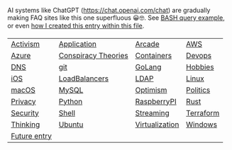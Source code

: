 AI systems like ChatGPT (<https://chat.openai.com/chat>) are gradually making FAQ sites like this one superfluous 😀🤓. See [BASH query example](chatgpt-bash.jpg), or even [how I created this entry within this file](chatpgt-markdown.jpg).

<body> <h4> <table>

<tr>
<td> <a href="activism/">Activism</a> </td>
<td> <a href="apps/">Application</a> </td>
<td> <a href="arcade/">Arcade</a> </td>
<td> <a href="aws/">AWS</a> </td>
</tr>

<tr>
<td> <a href="azure/">Azure</a> </td>
<td> <a href="conspiracies/">Conspiracy Theories</a> </td>
<td> <a href="containers">Containers</a> </td>
<td> <a href="devops">Devops</a> </td>
</tr>

<tr>
<td> <a href="dns">DNS</a> </td>
<td> <a href="git">git</a> </td>
<td> <a href="golang">GoLang</a> </td>
<td> <a href="hobbies/">Hobbies</a> </td>
</tr>

<tr>
<td> <a href="ios/">iOS</a> </td>
<td> <a href="lb/">LoadBalancers</a> </td>
<td> <a href="ldap/">LDAP</a> </td>
<td> <a href="linux/">Linux</a> </td>
</tr>

<tr>
<td> <a href="macos/">macOS</a> </td>
<td> <a href="mysql/">MySQL</a> </td>
<td> <a href="optimism/">Optimism</a> </td>
<td> <a href="politics/">Politics</a> </td>
</tr>

<tr>
<td> <a href="privacy/">Privacy</a> </td>
<td> <a href="python/">Python</a> </td>
<td> <a href="raspberry/">RaspberryPI</a> </td>
<td> <a href="rust/">Rust</a> </td>
</tr>

<tr>
<td> <a href="security/">Security</a> </td>
<td> <a href="shell/">Shell</a> </td>
<td> <a href="streaming/">Streaming</a> </td>
<td> <a href="terraform/">Terraform</a> </td>
</tr>

<tr>
<td> <a href="thinking/">Thinking</a> </td>
<td> <a href="ubuntu/">Ubuntu</a> </td>
<td> <a href="virt/">Virtualization</a> </td>
<td> <a href="windows/">Windows</a> </td>
</tr>

<tr>
<td> <a href="future/">Future entry</a> </td>
</tr>

</table> </h4> </body>
